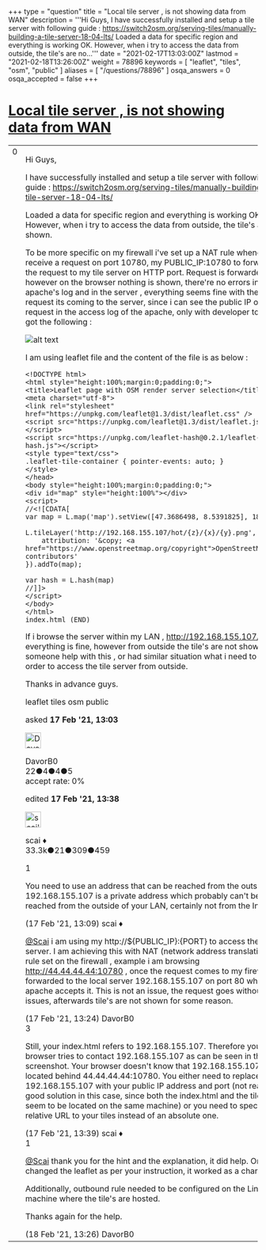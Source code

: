 +++
type = "question"
title = "Local tile server , is not showing data from WAN"
description = '''Hi Guys, I have successfully installed and setup a tile server with following guide : https://switch2osm.org/serving-tiles/manually-building-a-tile-server-18-04-lts/ Loaded a data for specific region and everything is working OK. However, when i try to access the data from outside, the tile&#x27;s are no...'''
date = "2021-02-17T13:03:00Z"
lastmod = "2021-02-18T13:26:00Z"
weight = 78896
keywords = [ "leaflet", "tiles", "osm", "public" ]
aliases = [ "/questions/78896" ]
osqa_answers = 0
osqa_accepted = false
+++

<div class="headNormal">

# [Local tile server , is not showing data from WAN](/questions/78896/local-tile-server-is-not-showing-data-from-wan)

</div>

<div id="main-body">

<div id="askform">

<table id="question-table" style="width:100%;">
<colgroup>
<col style="width: 50%" />
<col style="width: 50%" />
</colgroup>
<tbody>
<tr>
<td style="width: 30px; vertical-align: top"><div class="vote-buttons">
<span id="post-78896-upvote" class="ajax-command post-vote up" rel="nofollow" title="I like this post (click again to cancel)"> </span>
<div id="post-78896-score" class="post-score" title="current number of votes">
0
</div>
<span id="post-78896-downvote" class="ajax-command post-vote down" rel="nofollow" title="I dont like this post (click again to cancel)"> </span> <span id="favorite-mark" class="ajax-command favorite-mark" rel="nofollow" title="mark/unmark this question as favorite (click again to cancel)"> </span>
<div id="favorite-count" class="favorite-count">
&#10;</div>
</div></td>
<td><div id="item-right">
<div class="question-body">
<p>Hi Guys,</p>
<p>I have successfully installed and setup a tile server with following guide : <a href="https://switch2osm.org/serving-tiles/manually-building-a-tile-server-18-04-lts/">https://switch2osm.org/serving-tiles/manually-building-a-tile-server-18-04-lts/</a></p>
<p>Loaded a data for specific region and everything is working OK. However, when i try to access the data from outside, the tile's are not shown.</p>
<p>To be more specific on my firewall i've set up a NAT rule whenever i receive a request on port 10780, my PUBLIC_IP:10780 to forward the request to my tile server on HTTP port. Request is forwarded however on the browser nothing is shown, there're no errors in the apache's log and in the server , everything seems fine with the request its coming to the server, since i can see the public IP of the request in the access log of the apache, only with developer tools i got the following :</p>
<p><img src="https://help.openstreetmap.org/upfiles/picture.PNG" alt="alt text" /></p>
<p>I am using leaflet file and the content of the file is as below :</p>
<pre><code>&lt;!DOCTYPE html&gt;
&lt;html style=&quot;height:100%;margin:0;padding:0;&quot;&gt;
&lt;title&gt;Leaflet page with OSM render server selection&lt;/title&gt;
&lt;meta charset=&quot;utf-8&quot;&gt;
&lt;link rel=&quot;stylesheet&quot; href=&quot;https://unpkg.com/leaflet@1.3/dist/leaflet.css&quot; /&gt;
&lt;script src=&quot;https://unpkg.com/leaflet@1.3/dist/leaflet.js&quot;&gt;&lt;/script&gt;
&lt;script src=&quot;https://unpkg.com/leaflet-hash@0.2.1/leaflet-hash.js&quot;&gt;&lt;/script&gt;
&lt;style type=&quot;text/css&quot;&gt;
.leaflet-tile-container { pointer-events: auto; }
&lt;/style&gt;
&lt;/head&gt;
&lt;body style=&quot;height:100%;margin:0;padding:0;&quot;&gt;
&lt;div id=&quot;map&quot; style=&quot;height:100%&quot;&gt;&lt;/div&gt;
&lt;script&gt;
//&lt;![CDATA[
var map = L.map(&#39;map&#39;).setView([47.3686498, 8.5391825], 18);
&#10;L.tileLayer(&#39;http://192.168.155.107/hot/{z}/{x}/{y}.png&#39;, {
    attribution: &#39;&amp;copy; &lt;a href=&quot;https://www.openstreetmap.org/copyright&quot;&gt;OpenStreetMap&lt;/a&gt; contributors&#39;
}).addTo(map);
&#10;var hash = L.hash(map)
//]]&gt;
&lt;/script&gt;
&lt;/body&gt;
&lt;/html&gt;
index.html (END)</code></pre>
<p>If i browse the server within my LAN , <a href="http://192.168.155.107/">http://192.168.155.107/</a> everything is fine, however from outside the tile's are not shown. Can someone help with this , or had similar situation what i need to do in order to access the tile server from outside.</p>
<p>Thanks in advance guys.</p>
</div>
<div id="question-tags" class="tags-container tags">
<span class="post-tag tag-link-leaflet" rel="tag" title="see questions tagged &#39;leaflet&#39;">leaflet</span> <span class="post-tag tag-link-tiles" rel="tag" title="see questions tagged &#39;tiles&#39;">tiles</span> <span class="post-tag tag-link-osm" rel="tag" title="see questions tagged &#39;osm&#39;">osm</span> <span class="post-tag tag-link-public" rel="tag" title="see questions tagged &#39;public&#39;">public</span>
</div>
<div id="question-controls" class="post-controls">
&#10;</div>
<div class="post-update-info-container">
<div class="post-update-info post-update-info-user">
<p>asked <strong>17 Feb '21, 13:03</strong></p>
<img src="https://secure.gravatar.com/avatar/b4c6f7d35e4fd1b4561578e5e376ca06?s=32&amp;d=identicon&amp;r=g" class="gravatar" width="32" height="32" alt="DavorB0&#39;s gravatar image" />
<p><span>DavorB0</span><br />
<span class="score" title="22 reputation points">22</span><span title="4 badges"><span class="badge1">●</span><span class="badgecount">4</span></span><span title="4 badges"><span class="silver">●</span><span class="badgecount">4</span></span><span title="5 badges"><span class="bronze">●</span><span class="badgecount">5</span></span><br />
<span class="accept_rate" title="Rate of the user&#39;s accepted answers">accept rate:</span> <span title="DavorB0 has no accepted answers">0%</span></p>
</img>
</div>
<div class="post-update-info post-update-info-edited">
<p><span> edited <strong>17 Feb '21, 13:38</strong> </span></p>
<img src="https://secure.gravatar.com/avatar/52d3234f3be58156770e8a91d575bfbd?s=32&amp;d=identicon&amp;r=g" class="gravatar" width="32" height="32" alt="scai&#39;s gravatar image" />
<p><span>scai ♦</span><br />
<span class="score" title="33317 reputation points"><span>33.3k</span></span><span title="21 badges"><span class="badge1">●</span><span class="badgecount">21</span></span><span title="309 badges"><span class="silver">●</span><span class="badgecount">309</span></span><span title="459 badges"><span class="bronze">●</span><span class="badgecount">459</span></span></p>
</div>
</div>
<div id="comments-container-78896" class="comments-container">
<span id="78897"></span>
<div id="comment-78897" class="comment">
<div id="post-78897-score" class="comment-score">
1
</div>
<div class="comment-text">
<p>You need to use an address that can be reached from the outside. 192.168.155.107 is a private address which probably can't be reached from the outside of your LAN, certainly not from the Internet.</p>
</div>
<div id="comment-78897-info" class="comment-info">
<span class="comment-age">(17 Feb '21, 13:09)</span> <span class="comment-user userinfo">scai ♦</span>
</div>
</div>
<span id="78898"></span>
<div id="comment-78898" class="comment">
<div id="post-78898-score" class="comment-score">
&#10;</div>
<div class="comment-text">
<p><a href="https://help.openstreetmap.org/users/158/scai">@Scai</a> i am using my http://${PUBLIC_IP}:{PORT} to access the server. I am achieving this with NAT (network address translation) rule set on the firewall , example i am browsing <a href="http://44.44.44.44:10780">http://44.44.44.44:10780</a> , once the request comes to my firewall its forwarded to the local server 192.168.155.107 on port 80 which apache accepts it. This is not an issue, the request goes without issues, afterwards tile's are not shown for some reason.</p>
</div>
<div id="comment-78898-info" class="comment-info">
<span class="comment-age">(17 Feb '21, 13:24)</span> <span class="comment-user userinfo">DavorB0</span>
</div>
</div>
<span id="78899"></span>
<div id="comment-78899" class="comment">
<div id="post-78899-score" class="comment-score">
3
</div>
<div class="comment-text">
<p>Still, your index.html refers to 192.168.155.107. Therefore your browser tries to contact 192.168.155.107 as can be seen in the screenshot. Your browser doesn't know that 192.168.155.107 is located behind 44.44.44.44:10780. You either need to replace 192.168.155.107 with your public IP address and port (not really a good solution in this case, since both the index.html and the tiles seem to be located on the same machine) or you need to specify a relative URL to your tiles instead of an absolute one.</p>
</div>
<div id="comment-78899-info" class="comment-info">
<span class="comment-age">(17 Feb '21, 13:39)</span> <span class="comment-user userinfo">scai ♦</span>
</div>
</div>
<span id="78928"></span>
<div id="comment-78928" class="comment">
<div id="post-78928-score" class="comment-score">
1
</div>
<div class="comment-text">
<p><a href="https://help.openstreetmap.org/users/158/scai"></a><a href="https://help.openstreetmap.org/users/158/scai">@Scai</a> thank you for the hint and the explanation, it did help. Once i changed the leaflet as per your instruction, it worked as a charm.</p>
<p>Additionally, outbound rule needed to be configured on the Linux machine where the tile's are hosted.</p>
<p>Thanks again for the help.</p>
</div>
<div id="comment-78928-info" class="comment-info">
<span class="comment-age">(18 Feb '21, 13:26)</span> <span class="comment-user userinfo">DavorB0</span>
</div>
</div>
</div>
<div id="comment-tools-78896" class="comment-tools">
&#10;</div>
<div class="clear">
&#10;</div>
<div id="comment-78896-form-container" class="comment-form-container">
&#10;</div>
<div class="clear">
&#10;</div>
</div></td>
</tr>
</tbody>
</table>

</div>

</div>

